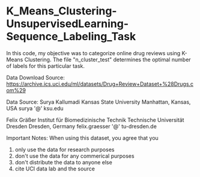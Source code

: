 # K_Means_Clustering-UnsupervisedLearning-Sequence_Labeling_Task
In this code, my objective was to categorize online drug reviews using K-Means Clustering. 
The file "n_cluster_test" determines the optimal number of labels for this particular task.

Data Download Source:
https://archive.ics.uci.edu/ml/datasets/Drug+Review+Dataset+%28Drugs.com%29

Data Source:
Surya Kallumadi
Kansas State University
Manhattan, Kansas, USA
surya '@' ksu.edu

Felix Gräßer
Institut für Biomedizinische Technik
Technische Universität Dresden
Dresden, Germany
felix.graesser '@' tu-dresden.de


Important Notes:
When using this dataset, you agree that you
1) only use the data for research purposes
2) don't use the data for any commerical purposes
3) don't distribute the data to anyone else
4) cite UCI data lab and the source

